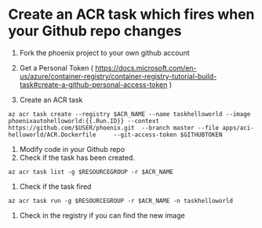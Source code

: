 # Create an ACR task which fires when your Github repo changes
1. Fork the phoenix project to your own github account
1. Get a Personal Token ( https://docs.microsoft.com/en-us/azure/container-registry/container-registry-tutorial-build-task#create-a-github-personal-access-token )

1. Create an ACR task 
```
az acr task create --registry $ACR_NAME --name taskhelloworld --image phoenixautohelloworld:{{.Run.ID}} --context https://github.com/$USER/phoenix.git  --branch master --file apps/aci-helloworld/ACR.Dockerfile     --git-access-token $GITHUBTOKEN
```

1. Modify code in your Github repo
1. Check if the task has been created. 
```
az acr task list -g $RESOURCEGROUP -r $ACR_NAME
```

1. Check if the task fired 
```
az acr task run -g $RESOURCEGROUP -r $ACR_NAME -n taskhelloworld
```

1. Check in the registry if you can find the new image
